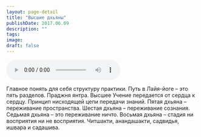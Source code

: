 ```yaml
---
layout: page-detail
title: "Высшие дхьяны"
publishDate: 2017.06.09
description: ""
tags:
image:
draft: false
---
```


<audio title="2017.06.09 - Высшие дхьяны.mp3" src="https://filer-api.advayta.org/v1.0/public/files/75240" controls=""></audio>

 Главное понять для себя структуру практики. Путь в Лайя-йоге – это пять разделов. Праджня янтра. Высшее Учение передается от сердца к сердцу. Принцип нисходящей цепи передачи знаний. Пятая дхьяна – переживание пространства. Шестая дхьяна – переживание сознания. Седьмая дхьяна – это переживание ничто. Восьмая дхьяна – стадия ни восприятия ни не восприятия. Читшакти, анандашакти, садвидья, ишвара и садашива. 

  
